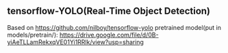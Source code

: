 ## tensorflow-YOLO(Real-Time Object Detection)


Based on https://github.com/nilboy/tensorflow-yolo
pretrained model(put in models/pretrain/): https://drive.google.com/file/d/0B-yiAeTLLamRekxqVE01Yi1RRlk/view?usp=sharing
